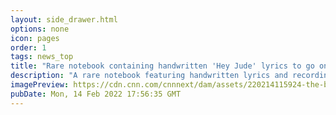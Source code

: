 ```yaml
---
layout: side_drawer.html
options: none
icon: pages
order: 1
tags: news_top
title: "Rare notebook containing handwritten 'Hey Jude' lyrics to go on display"
description: "A rare notebook featuring handwritten lyrics and recording notes from hit songs by The Beatles is set to go on display at a museum in Liverpool, England. "
imagePreview: https://cdn.cnn.com/cnnnext/dam/assets/220214115924-the-beatles-file-1966-video-synd-2.jpg
pubDate: Mon, 14 Feb 2022 17:56:35 GMT
---
```

